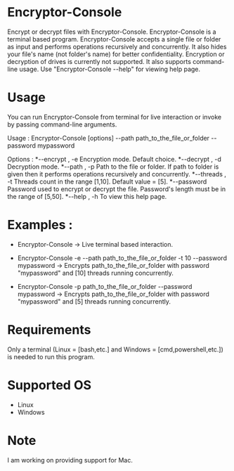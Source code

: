 # Encryptor-Console
Encrypt or decrypt files with Encryptor-Console. Encryptor-Console is a terminal based program.
Encryptor-Console accepts a single file or folder as input and performs operations recursively and concurrently.
It also hides your file's name (not folder's name) for better confidentiality.
Encryption or decryption of drives is currently not supported.
It also supports command-line usage. Use "Encryptor-Console --help" for viewing help page.
# Usage
You can run Encryptor-Console from terminal for live interaction or invoke by passing command-line arguments.

Usage :
Encryptor-Console [options] --path path_to_the_file_or_folder --password mypassword
                                               
Options :
*--encrypt , -e   Encryption mode. Default choice.
*--decrypt , -d   Decryption mode.
*--path , -p      Path to the file or folder. If path to folder is given then it performs operations recursively and concurrently.
*--threads , -t   Threads count in the range [1,10]. Default value = [5].
*--password       Password used to encrypt or decrypt the file. Password's length must be in the range of [5,50].
*--help , -h      To view this help page.
# Examples :
* Encryptor-Console                                                                       -> Live terminal based interaction.
* Encryptor-Console -e --path path_to_the_file_or_folder -t 10 --password mypassword      -> Encrypts path_to_the_file_or_folder with password "mypassword" and [10] threads running concurrently.
                                               
* Encryptor-Console -p path_to_the_file_or_folder --password mypassword                   -> Encrypts path_to_the_file_or_folder with password "mypassword" and [5] threads running concurrently.
# Requirements
Only a terminal (Linux = [bash,etc.] and Windows = [cmd,powershell,etc.]) is needed to run this program.
# Supported OS
* Linux
* Windows
# Note
I am working on providing support for Mac.
